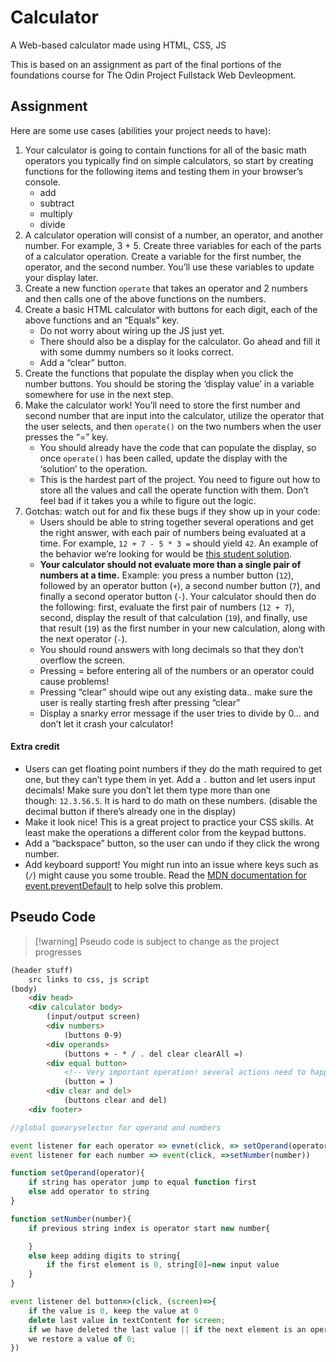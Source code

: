 # Calculator
A Web-based calculator made using HTML, CSS, JS


This is based on an assignment as part of the final portions of the foundations course for 
The Odin Project Fullstack Web Devleopment.

## Assignment

Here are some use cases (abilities your project needs to have):

1. Your calculator is going to contain functions for all of the basic math operators you typically find on simple calculators, so start by creating functions for the following items and testing them in your browser’s console.
    - add
    - subtract
    - multiply
    - divide
2. A calculator operation will consist of a number, an operator, and another number. For example, 3 + 5. Create three variables for each of the parts of a calculator operation. Create a variable for the first number, the operator, and the second number. You’ll use these variables to update your display later.
3. Create a new function `operate` that takes an operator and 2 numbers and then calls one of the above functions on the numbers.
4. Create a basic HTML calculator with buttons for each digit, each of the above functions and an “Equals” key.
    - Do not worry about wiring up the JS just yet.
    - There should also be a display for the calculator. Go ahead and fill it with some dummy numbers so it looks correct.
    - Add a “clear” button.
5. Create the functions that populate the display when you click the number buttons. You should be storing the ‘display value’ in a variable somewhere for use in the next step.
6. Make the calculator work! You’ll need to store the first number and second number that are input into the calculator, utilize the operator that the user selects, and then `operate()` on the two numbers when the user presses the “=” key.
    - You should already have the code that can populate the display, so once `operate()` has been called, update the display with the ‘solution’ to the operation.
    - This is the hardest part of the project. You need to figure out how to store all the values and call the operate function with them. Don’t feel bad if it takes you a while to figure out the logic.
7. Gotchas: watch out for and fix these bugs if they show up in your code:
    - Users should be able to string together several operations and get the right answer, with each pair of numbers being evaluated at a time. For example, `12 + 7 - 5 * 3 =` should yield `42`. An example of the behavior we’re looking for would be [this student solution](https://mrbuddh4.github.io/calculator/).
    - **Your calculator should not evaluate more than a single pair of numbers at a time.** Example: you press a number button (`12`), followed by an operator button (`+`), a second number button (`7`), and finally a second operator button (`-`). Your calculator should then do the following: first, evaluate the first pair of numbers (`12 + 7`), second, display the result of that calculation (`19`), and finally, use that result (`19`) as the first number in your new calculation, along with the next operator (`-`).
    - You should round answers with long decimals so that they don’t overflow the screen.
    - Pressing = before entering all of the numbers or an operator could cause problems!
    - Pressing “clear” should wipe out any existing data.. make sure the user is really starting fresh after pressing “clear”
    - Display a snarky error message if the user tries to divide by 0… and don’t let it crash your calculator!

#### Extra credit

- Users can get floating point numbers if they do the math required to get one, but they can’t type them in yet. Add a `.` button and let users input decimals! Make sure you don’t let them type more than one though: `12.3.56.5`. It is hard to do math on these numbers. (disable the decimal button if there’s already one in the display)
- Make it look nice! This is a great project to practice your CSS skills. At least make the operations a different color from the keypad buttons.
- Add a “backspace” button, so the user can undo if they click the wrong number.
- Add keyboard support! You might run into an issue where keys such as (`/`) might cause you some trouble. Read the [MDN documentation for event.preventDefault](https://developer.mozilla.org/en-US/docs/Web/API/Event/preventDefault) to help solve this problem.


## Pseudo Code
>[!warning] Pseudo code is subject to change as the project progresses


```html
(header stuff)
	src links to css, js script
(body)
	<div head>
	<div calculator body>
		(input/output screen)
		<div numbers>
			(buttons 0-9)
		<div operands>
			(buttons + - * / . del clear clearAll =)
		<div equal button>
			<!-- Very important operation! several actions need to happen when this button is called -->
			(button = )
		<div clear and del>
			(buttons clear and del)
	<div footer>
```

```js
//global quearyselector for operand and numbers

event listener for each operator => evnet(click, => setOperand(operator))
event listener for each number => event(click, =>setNumber(number))

function setOperand(operator){
	if string has operator jump to equal function first
	else add operator to string
}

function setNumber(number){
	if previous string index is operator start new number{

	}
	else keep adding digits to string{
		if the first element is 0, string[0]=new input value
	}
}

event listener del button=>(click, (screen)=>{
	if the value is 0, keep the value at 0
	delete last value in textContent for screen;
	if we have deleted the last value || if the next element is an operand->
	we restore a value of 0;
})

```
